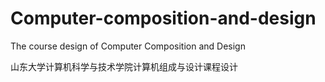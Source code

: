 # Computer-composition-and-design
The course design of Computer Composition and Design

山东大学计算机科学与技术学院计算机组成与设计课程设计
